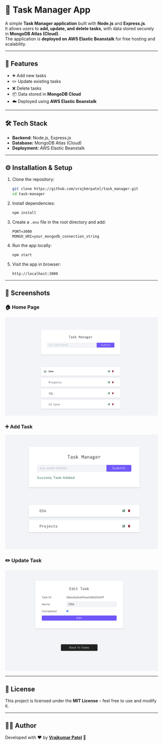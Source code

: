 # 📝 Task Manager App

A simple **Task Manager application** built with **Node.js** and **Express.js**.  
It allows users to **add, update, and delete tasks**, with data stored securely in **MongoDB Atlas (Cloud)**.  
The application is **deployed on AWS Elastic Beanstalk** for free hosting and scalability.

---

## 🚀 Features

- ➕ Add new tasks
- ✏️ Update existing tasks
- ❌ Delete tasks
- 📦 Data stored in **MongoDB Cloud**
- ☁️ Deployed using **AWS Elastic Beanstalk**

---

## 🛠️ Tech Stack

- **Backend:** Node.js, Express.js  
- **Database:** MongoDB Atlas (Cloud)  
- **Deployment:** AWS Elastic Beanstalk  

---

## ⚙️ Installation & Setup

1. Clone the repository:
   ```bash
   git clone https://github.com/vrajkmrpatel/task_manager.git
   cd task-manager
   ```

2. Install dependencies:
   ```bash
   npm install
   ```

3. Create a `.env` file in the root directory and add:
   ```env
   PORT=3000
   MONGO_URI=your_mongodb_connection_string
   ```

4. Run the app locally:
   ```bash
   npm start
   ```

5. Visit the app in browser:
   ```
   http://localhost:3000
   ```
---

## 📸 Screenshots

### 🏠 Home Page
![Home Page](./screenshots/home.png)

### ➕ Add Task
![Add Task](./screenshots/add-task.png)

### ✏️ Update Task
![Update Task](./screenshots/update-task.png)


---

## 📜 License

This project is licensed under the **MIT License** – feel free to use and modify it.

---

## 👨‍💻 Author

Developed with ❤️ by **[Vrajkumar Patel](https://github.com/vrajkmrpatel)** 🚀  
